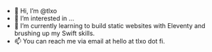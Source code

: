 - 👋 Hi, I’m @tlxo
- 👀 I’m interested in ...
- 🌱 I’m currently learning to build static websites with Eleventy and brushing up my Swift skills.
- 📫 You can reach me via email at hello at tlxo dot fi.

<!---
tlxo/tlxo is a ✨ special ✨ repository because its `README.md` (this file) appears on your GitHub profile.
You can click the Preview link to take a look at your changes.
--->
